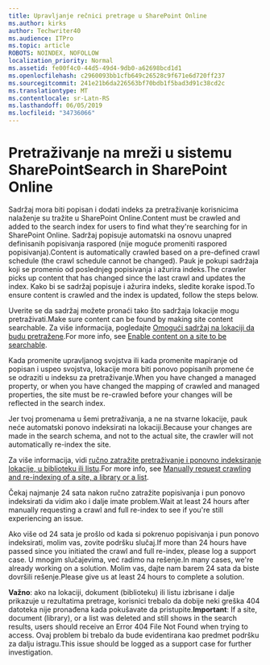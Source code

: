 ```yaml
---
title: Upravljanje rečnici pretrage u SharePoint Online
ms.author: kirks
author: Techwriter40
ms.audience: ITPro
ms.topic: article
ROBOTS: NOINDEX, NOFOLLOW
localization_priority: Normal
ms.assetid: fe00f4c0-44d5-49d4-9db0-a62698bcd1d1
ms.openlocfilehash: c2960093bb1cfb649c26528c9f671e6d720ff237
ms.sourcegitcommit: 241e21b6da226563bf70bdb1f5bad3d91c38cd2c
ms.translationtype: MT
ms.contentlocale: sr-Latn-RS
ms.lasthandoff: 06/05/2019
ms.locfileid: "34736066"
---
```

# <a name="search-in-sharepoint-online"></a><span data-ttu-id="08589-102">Pretraživanje na mreži u sistemu SharePoint</span><span class="sxs-lookup"><span data-stu-id="08589-102">Search in SharePoint Online</span></span>

<span data-ttu-id="08589-103">Sadržaj mora biti popisan i dodati indeks za pretraživanje korisnicima nalaženje su tražite u SharePoint Online.</span><span class="sxs-lookup"><span data-stu-id="08589-103">Content must be crawled and added to the search index for users to find what they're searching for in SharePoint Online.</span></span> <span data-ttu-id="08589-104">Sadržaj popisuje automatski na osnovu unapred definisanih popisivanja raspored (nije moguće promeniti raspored popisivanja).</span><span class="sxs-lookup"><span data-stu-id="08589-104">Content is automatically crawled based on a pre-defined crawl schedule (the crawl schedule cannot be changed).</span></span> <span data-ttu-id="08589-105">Pauk je pokupi sadržaja koji se promenio od poslednjeg popisivanja i ažurira indeks.</span><span class="sxs-lookup"><span data-stu-id="08589-105">The crawler picks up content that has changed since the last crawl and updates the index.</span></span> <span data-ttu-id="08589-106">Kako bi se sadržaj popisuje i ažurira indeks, sledite korake ispod.</span><span class="sxs-lookup"><span data-stu-id="08589-106">To ensure content is crawled and the index is updated, follow the steps below.</span></span>

<span data-ttu-id="08589-107">Uverite se da sadržaj možete pronaći tako što sadržaja lokacije mogu pretraživati.</span><span class="sxs-lookup"><span data-stu-id="08589-107">Make sure content can be found by making site content searchable.</span></span> <span data-ttu-id="08589-108">Za više informacija, pogledajte [Omogući sadržaj na lokaciji da budu pretražene](https://docs.microsoft.com/en-us/sharepoint/make-site-content-searchable).</span><span class="sxs-lookup"><span data-stu-id="08589-108">For more info, see [Enable content on a site to be searchable](https://docs.microsoft.com/en-us/sharepoint/make-site-content-searchable).</span></span>

<span data-ttu-id="08589-109">Kada promenite upravljanog svojstva ili kada promenite mapiranje od popisan i uspeo svojstva, lokacije mora biti ponovo popisanih promene će se odraziti u indeksu za pretraživanje.</span><span class="sxs-lookup"><span data-stu-id="08589-109">When you have changed a managed property, or when you have changed the mapping of crawled and managed properties, the site must be re-crawled before your changes will be reflected in the search index.</span></span> 

<span data-ttu-id="08589-110">Jer tvoj promenama u šemi pretraživanja, a ne na stvarne lokacije, pauk neće automatski ponovo indeksirati na lokaciji.</span><span class="sxs-lookup"><span data-stu-id="08589-110">Because your changes are made in the search schema, and not to the actual site, the crawler will not automatically re-index the site.</span></span> 

<span data-ttu-id="08589-111">Za više informacija, vidi [ručno zatražite pretraživanje i ponovno indeksiranje lokacije, u biblioteku ili listu](https://docs.microsoft.com/en-us/sharepoint/crawl-site-conten).</span><span class="sxs-lookup"><span data-stu-id="08589-111">For more info, see [Manually request crawling and re-indexing of a site, a library or a list](https://docs.microsoft.com/en-us/sharepoint/crawl-site-conten).</span></span>

 <span data-ttu-id="08589-112">Čekaj najmanje 24 sata nakon ručno zatražite popisivanja i pun ponovo indeksirati da vidim ako i dalje imate problem.</span><span class="sxs-lookup"><span data-stu-id="08589-112">Wait at least 24 hours after manually requesting a crawl and full re-index to see if you're still experiencing an issue.</span></span> 

<span data-ttu-id="08589-113">Ako više od 24 sata je prošlo od kada si pokrenuo popisivanja i pun ponovo indeksirati, molim vas, zovite podršku slučaj.</span><span class="sxs-lookup"><span data-stu-id="08589-113">If more than 24 hours have passed since you initiated the crawl and full re-index, please log a support case.</span></span> <span data-ttu-id="08589-114">U mnogim slučajevima, već radimo na rešenje.</span><span class="sxs-lookup"><span data-stu-id="08589-114">In many cases, we're already working on a solution.</span></span> <span data-ttu-id="08589-115">Molim vas, dajte nam barem 24 sata da biste dovršili rešenje.</span><span class="sxs-lookup"><span data-stu-id="08589-115">Please give us at least 24 hours to complete a solution.</span></span>

<span data-ttu-id="08589-116">**Važno**: ako na lokaciji, dokument (biblioteku) ili listu izbrisane i dalje prikazuje u rezultatima pretrage, korisnici trebalo da dobije neki greška 404 datoteka nije pronađena kada pokušavate da pristupite.</span><span class="sxs-lookup"><span data-stu-id="08589-116">**Important**: If a site, document (library), or a list was deleted and still shows in the search results, users should receive an Error 404 File Not Found when trying to access.</span></span> <span data-ttu-id="08589-117">Ovaj problem bi trebalo da bude evidentirana kao predmet podršku za dalju istragu.</span><span class="sxs-lookup"><span data-stu-id="08589-117">This issue should be logged as a support case for further investigation.</span></span> 



